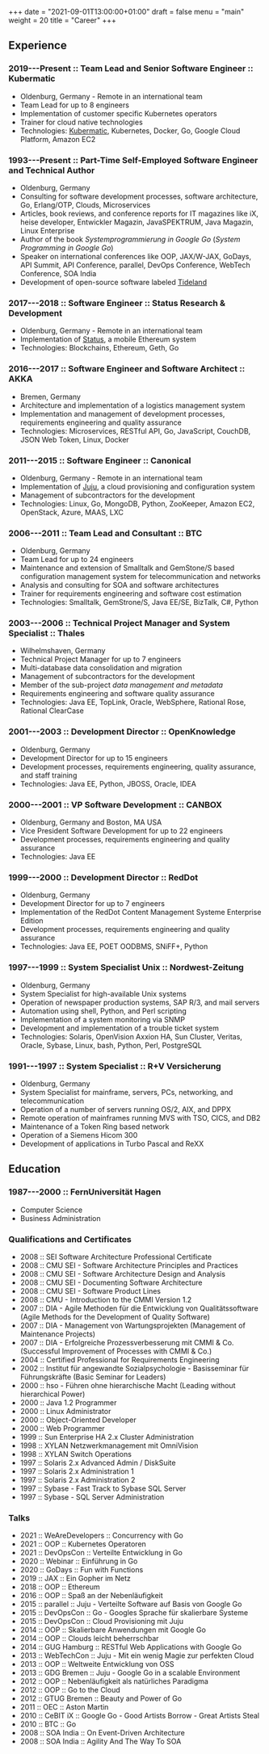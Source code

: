 +++
date = "2021-09-01T13:00:00+01:00"
draft = false
menu = "main"
weight = 20
title = "Career"
+++

## Experience

### 2019---Present :: Team Lead and Senior Software Engineer :: Kubermatic

- Oldenburg, Germany - Remote in an international team
- Team Lead for up to 8 engineers
- Implementation of customer specific Kubernetes operators
- Trainer for cloud native technologies
- Technologies: [Kubermatic](https://www.kubermatic.com), Kubernetes, Docker, Go, Google Cloud Platform, Amazon EC2

### 1993---Present :: Part-Time Self-Employed Software Engineer and Technical Author

- Oldenburg, Germany
- Consulting for software development processes, software architecture, Go, Erlang/OTP, Clouds, Microservices
- Articles, book reviews, and conference reports for IT magazines like iX, heise developer, Entwickler Magazin, JavaSPEKTRUM, Java Magazin, Linux Enterprise
- Author of the book *Systemprogrammierung in Google Go* (*System Programming in Google Go*)
- Speaker on international conferences like OOP, JAX/W-JAX, GoDays, API Summit, API Conference, parallel, DevOps Conference, WebTech Conference, SOA India
- Development of open-source software labeled [Tideland](https://github.com/tideland/)

### 2017---2018 :: Software Engineer :: Status Research & Development

- Oldenburg, Germany - Remote in an international team
- Implementation of [Status](https://status.im), a mobile Ethereum system
- Technologies: Blockchains, Ethereum, Geth, Go

### 2016---2017 :: Software Engineer and Software Architect :: AKKA

- Bremen, Germany
- Architecture and implementation of a logistics management system
- Implementation and management of development processes, requirements engineering and quality assurance
- Technologies: Microservices, RESTful API, Go, JavaScript, CouchDB, JSON Web Token, Linux, Docker

### 2011---2015 :: Software Engineer :: Canonical

- Oldenburg, Germany - Remote in an international team
- Implementation of [Juju](https://jujucharms.com/), a cloud provisioning and configuration system
- Management of subcontractors for the development
- Technologies: Linux, Go, MongoDB, Python, ZooKeeper, Amazon EC2, OpenStack, Azure, MAAS, LXC

### 2006---2011 :: Team Lead and Consultant :: BTC

- Oldenburg, Germany
- Team Lead for up to 24 engineers
- Maintenance and extension of Smalltalk and GemStone/S based configuration management system for telecommunication and networks
- Analysis and consulting for SOA and software architectures
- Trainer for requirements engineering and software cost estimation
- Technologies: Smalltalk, GemStrone/S, Java EE/SE, BizTalk, C#, Python

### 2003---2006 :: Technical Project Manager and System Specialist :: Thales

- Wilhelmshaven, Germany
- Technical Project Manager for up to 7 engineers
- Multi-database data consolidation and migration
- Management of subcontractors for the development
- Member of the sub-project *data management and metadata*
- Requirements engineering and software quality assurance
- Technologies: Java EE, TopLink, Oracle, WebSphere, Rational Rose, Rational ClearCase

### 2001---2003 :: Development Director :: OpenKnowledge

- Oldenburg, Germany
- Development Director for up to 15 engineers
- Development processes, requirements engineering, quality assurance, and staff training
- Technologies: Java EE, Python, JBOSS, Oracle, IDEA

### 2000---2001 :: VP Software Development :: CANBOX

- Oldenburg, Germany and Boston, MA USA
- Vice President Software Development for up to 22 engineers
- Development processes, requirements engineering and quality assurance
- Technologies: Java EE

### 1999---2000 :: Development Director :: RedDot

- Oldenburg, Germany
- Development Director for up to 7 engineers
- Implementation of the RedDot Content Management Systeme Enterprise Edition
- Development processes, requirements engineering and quality assurance
- Technologies: Java EE, POET OODBMS, SNiFF+, Python

### 1997---1999 :: System Specialist Unix :: Nordwest-Zeitung

- Oldenburg, Germany
- System Specialist for high-available Unix systems
- Operation of newspaper production systems, SAP R/3, and mail servers
- Automation using shell, Python, and Perl scripting
- Implementation of a system monitoring via SNMP
- Development and implementation of a trouble ticket system
- Technologies: Solaris, OpenVision Axxion HA, Sun Cluster, Veritas, Oracle, Sybase, Linux, bash, Python, Perl, PostgreSQL

### 1991---1997 :: System Specialist :: R+V Versicherung

- Oldenburg, Germany
- System Specialist for mainframe, servers, PCs, networking, and telecommunication
- Operation of a number of servers running OS/2, AIX, and DPPX
- Remote operation of mainframes running MVS with TSO, CICS, and DB2
- Maintenance of a Token Ring based network
- Operation of a Siemens Hicom 300
- Development of applications in Turbo Pascal and ReXX

## Education

### 1987---2000 :: FernUniversität Hagen

- Computer Science
- Business Administration

### Qualifications and Certificates

- 2008 :: SEI Software Architecture Professional Certificate
- 2008 :: CMU SEI - Software Architecture Principles and Practices
- 2008 :: CMU SEI - Software Architecture Design and Analysis
- 2008 :: CMU SEI - Documenting Software Architecture
- 2008 :: CMU SEI - Software Product Lines
- 2008 :: CMU - Introduction to the CMMI Version 1.2
- 2007 :: DIA - Agile Methoden für die Entwicklung von Qualitätssoftware (Agile Methods for the Development of Quality Software)
- 2007 :: DIA - Management von Wartungsprojekten (Management of Maintenance Projects)
- 2007 :: DIA - Erfolgreiche Prozessverbesserung mit CMMI & Co. (Successful Improvement of Processes with CMMI & Co.)
- 2004 :: Certified Professional for Requirements Engineering
- 2002 :: Institut für angewandte Sozialpsychologie - Basisseminar für Führungskräfte (Basic Seminar for Leaders)
- 2000 :: hso - Führen ohne hierarchische Macht (Leading without hierarchical Power)
- 2000 :: Java 1.2 Programmer
- 2000 :: Linux Administrator
- 2000 :: Object-Oriented Developer
- 2000 :: Web Programmer
- 1999 :: Sun Enterprise HA 2.x Cluster Administration
- 1998 :: XYLAN Netzwerkmanagement mit OmniVision
- 1998 :: XYLAN Switch Operations
- 1997 :: Solaris 2.x Advanced Admin / DiskSuite
- 1997 :: Solaris 2.x Administration 1
- 1997 :: Solaris 2.x Administration 2
- 1997 :: Sybase - Fast Track to Sybase SQL Server
- 1997 :: Sybase - SQL Server Administration

### Talks

- 2021 :: WeAreDevelopers :: Concurrency with Go
- 2021 :: OOP :: Kubernetes Operatoren
- 2021 :: DevOpsCon :: Verteilte Entwicklung in Go
- 2020 :: Webinar :: Einführung in Go
- 2020 :: GoDays :: Fun with Functions
- 2019 :: JAX :: Ein Gopher im Netz
- 2018 :: OOP :: Ethereum
- 2016 :: OOP :: Spaß an der Nebenläufigkeit
- 2015 :: parallel :: Juju - Verteilte Software auf Basis von Google Go
- 2015 :: DevOpsCon :: Go - Googles Sprache für skalierbare Systeme
- 2015 :: DevOpsCon :: Cloud Provisioning mit Juju
- 2014 :: OOP :: Skalierbare Anwendungen mit Google Go
- 2014 :: OOP :: Clouds leicht beherrschbar
- 2014 :: GUG Hamburg :: RESTful Web Applications with Google Go
- 2013 :: WebTechCon :: Juju - Mit ein wenig Magie zur perfekten Cloud
- 2013 :: OOP :: Weltweite Entwicklung von OSS
- 2013 :: GDG Bremen :: Juju - Google Go in a scalable Environment
- 2012 :: OOP :: Nebenläufigkeit als natürliches Paradigma
- 2012 :: OOP :: Go to the Cloud
- 2012 :: GTUG Bremen :: Beauty and Power of Go
- 2011 :: OEC :: Aston Martin
- 2010 :: CeBIT iX :: Google Go - Good Artists Borrow - Great Artists Steal
- 2010 :: BTC :: Go
- 2008 :: SOA India :: On Event-Driven Architecture
- 2008 :: SOA India :: Agility And The Way To SOA
